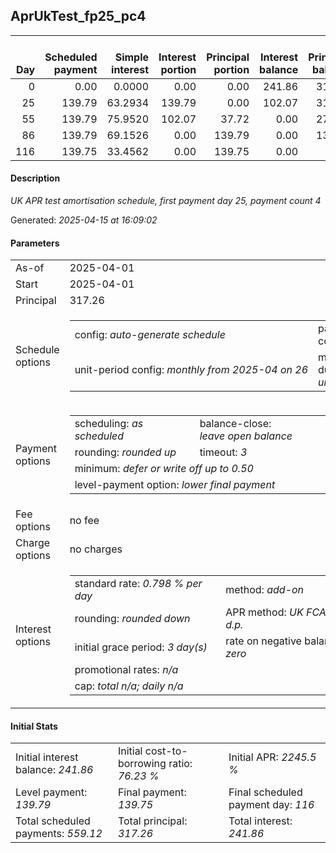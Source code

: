 <h2>AprUkTest_fp25_pc4</h2><table><thead style="vertical-align: bottom;"><th style="text-align: right;">Day</th><th style="text-align: right;">Scheduled payment</th><th style="text-align: right;">Simple interest</th><th style="text-align: right;">Interest portion</th><th style="text-align: right;">Principal portion</th><th style="text-align: right;">Interest balance</th><th style="text-align: right;">Principal balance</th><th style="text-align: right;">Total simple interest</th><th style="text-align: right;">Total interest</th><th style="text-align: right;">Total principal</th></thead><tr style="text-align: right;"><td class="ci00">0</td><td class="ci01" style="white-space: nowrap;">0.00</td><td class="ci02">0.0000</td><td class="ci03">0.00</td><td class="ci04">0.00</td><td class="ci05">241.86</td><td class="ci06">317.26</td><td class="ci07">0.0000</td><td class="ci08">0.00</td><td class="ci09">0.00</td></tr><tr style="text-align: right;"><td class="ci00">25</td><td class="ci01" style="white-space: nowrap;">139.79</td><td class="ci02">63.2934</td><td class="ci03">139.79</td><td class="ci04">0.00</td><td class="ci05">102.07</td><td class="ci06">317.26</td><td class="ci07">63.2934</td><td class="ci08">139.79</td><td class="ci09">0.00</td></tr><tr style="text-align: right;"><td class="ci00">55</td><td class="ci01" style="white-space: nowrap;">139.79</td><td class="ci02">75.9520</td><td class="ci03">102.07</td><td class="ci04">37.72</td><td class="ci05">0.00</td><td class="ci06">279.54</td><td class="ci07">139.2454</td><td class="ci08">241.86</td><td class="ci09">37.72</td></tr><tr style="text-align: right;"><td class="ci00">86</td><td class="ci01" style="white-space: nowrap;">139.79</td><td class="ci02">69.1526</td><td class="ci03">0.00</td><td class="ci04">139.79</td><td class="ci05">0.00</td><td class="ci06">139.75</td><td class="ci07">208.3980</td><td class="ci08">241.86</td><td class="ci09">177.51</td></tr><tr style="text-align: right;"><td class="ci00">116</td><td class="ci01" style="white-space: nowrap;">139.75</td><td class="ci02">33.4562</td><td class="ci03">0.00</td><td class="ci04">139.75</td><td class="ci05">0.00</td><td class="ci06">0.00</td><td class="ci07">241.8542</td><td class="ci08">241.86</td><td class="ci09">317.26</td></tr></table><p><h4>Description</h4><i>UK APR test amortisation schedule, first payment day 25, payment count 4</i></p><p>Generated: <i>2025-04-15 at 16:09:02</i></p><h4>Parameters</h4><table><tr><td>As-of</td><td>2025-04-01</td></tr><tr><td>Start</td><td>2025-04-01</td></tr><tr><td>Principal</td><td>317.26</td></tr><tr><td>Schedule options</td><td><table><tr><td>config: <i>auto-generate schedule</i></td><td>payment count: <i>4</i></td></tr><tr><td style="white-space: nowrap;">unit-period config: <i>monthly from 2025-04 on 26</i></td><td>max duration: <i>unlimited</i></td></tr></table></td></tr><tr><td>Payment options</td><td><table><tr><td>scheduling: <i>as scheduled</i></td><td>balance-close: <i>leave&nbsp;open&nbsp;balance</i></td></tr><tr><td>rounding: <i>rounded up</i></td><td>timeout: <i>3</i></td></tr><tr><td colspan='2'>minimum: <i>defer&nbsp;or&nbsp;write&nbsp;off&nbsp;up&nbsp;to&nbsp;0.50</i></td></tr><tr><td colspan='2'>level-payment option: <i>lower&nbsp;final&nbsp;payment</i></td></tr></table></td></tr><tr><td>Fee options</td><td>no fee</td></tr><tr><td>Charge options</td><td>no charges</td></tr><tr><td>Interest options</td><td><table><tr><td>standard rate: <i>0.798 % per day</i></td><td>method: <i>add-on</i></td></tr><tr><td>rounding: <i>rounded down</i></td><td>APR method: <i>UK FCA to 1 d.p.</i></td></tr><tr><td>initial grace period: <i>3 day(s)</i></td><td>rate on negative balance: <i>zero</i></td></tr><tr><td colspan="2">promotional rates: <i><i>n/a</i></i></td></tr><tr><td colspan="2">cap: <i>total <i>n/a</i>; daily <i>n/a</i></td></tr></table></td></tr></table><h4>Initial Stats</h4><table><tr><td>Initial interest balance: <i>241.86</i></td><td>Initial cost-to-borrowing ratio: <i>76.23 %</i></td><td>Initial APR: <i>2245.5 %</i></td></tr><tr><td>Level payment: <i>139.79</i></td><td>Final payment: <i>139.75</i></td><td>Final scheduled payment day: <i>116</i></td></tr><tr><td>Total scheduled payments: <i>559.12</i></td><td>Total principal: <i>317.26</i></td><td>Total interest: <i>241.86</i></td></tr></table>